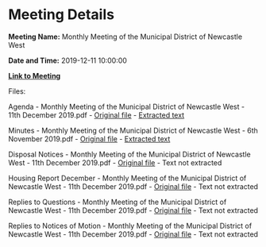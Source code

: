 # Meeting Details

**Meeting Name:** Monthly Meeting of the Municipal District of Newcastle West

**Date and Time:** 2019-12-11 10:00:00

**[Link to Meeting](https://www.limerick.ie/council/whats-on/monthly-meeting-municipal-district-newcastle-west-45)**

Files: 

Agenda - Monthly Meeting of the Municipal District of Newcastle West - 11th December 2019.pdf - [Original file](https://www.limerick.ie/sites/default/files/media/documents/2019-12/00%202019-12-11%20Agenda.pdf) - [Extracted text](./Agenda%20-%C2%A0Monthly%20Meeting%20of%20the%20Municipal%20District%20of%20Newcastle%20West%20-%2011th%20December%202019.md)

Minutes - Monthly Meeting of the Municipal District of Newcastle West - 6th November 2019.pdf - [Original file](https://www.limerick.ie/sites/default/files/media/documents/2019-12/01%202019-11-06%20Minutes%20November.pdf) - [Extracted text](./Minutes%20-%C2%A0Monthly%20Meeting%20of%20the%20Municipal%20District%20of%20Newcastle%20West%20-%206th%20November%202019.md)

Disposal Notices - Monthly Meeting of the Municipal District of Newcastle West - 11th December 2019.pdf - [Original file](https://www.limerick.ie/sites/default/files/media/documents/2019-12/02%20%28b%20%26c%29%202019-12-11%20Disposal%20Notices%20.pdf) - Text not extracted

Housing Report December - Monthly Meeting of the Municipal District of Newcastle West - 11th December 2019.pdf - [Original file](https://www.limerick.ie/sites/default/files/media/documents/2019-12/03%202019-12-11%20Housing%20Report%20December.pdf) - Text not extracted

Replies to Questions - Monthly Meeting of the Municipal District of Newcastle West - 11th December 2019.pdf - [Original file](https://www.limerick.ie/sites/default/files/media/documents/2019-12/2019-12-11%20Replies%20to%20Questions%20.pdf) - Text not extracted

Replies to Notices of Motion - Monthly Meeting of the Municipal District of Newcastle West - 11th December 2019.pdf - [Original file](https://www.limerick.ie/sites/default/files/media/documents/2019-12/2019-12-11%20Replies%20to%20Notices%20of%20Motion.pdf) - Text not extracted

